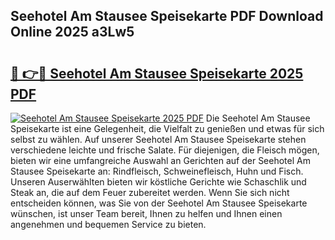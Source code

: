 ## Seehotel Am Stausee Speisekarte PDF Download Online 2025 a3Lw5

# <h2><a href="http://gcbe83w.nevu.top/?p=Seehotel+Am+Stausee+Speisekarte">🔗 👉🔴 Seehotel Am Stausee Speisekarte 2025 PDF</a></h2>

[![Seehotel Am Stausee Speisekarte 2025 PDF](https://i.imgur.com/dBaPXMq.png)](http://gcbe83w.nevu.top/?p=Seehotel+Am+Stausee+Speisekarte)
Die Seehotel Am Stausee Speisekarte ist eine Gelegenheit, die Vielfalt zu genießen und etwas für sich selbst zu wählen. Auf unserer Seehotel Am Stausee Speisekarte stehen verschiedene leichte und frische Salate. Für diejenigen, die Fleisch mögen, bieten wir eine umfangreiche Auswahl an Gerichten auf der Seehotel Am Stausee Speisekarte an: Rindfleisch, Schweinefleisch, Huhn und Fisch. Unseren Auserwählten bieten wir köstliche Gerichte wie Schaschlik und Steak an, die auf dem Feuer zubereitet werden. Wenn Sie sich nicht entscheiden können, was Sie von der Seehotel Am Stausee Speisekarte wünschen, ist unser Team bereit, Ihnen zu helfen und Ihnen einen angenehmen und bequemen Service zu bieten.
